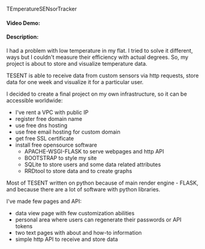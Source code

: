 TEmperatureSENsorTracker
#### Video Demo:  <URL HERE>
#### Description:
I had a problem with low temperature in my flat. I tried to solve it different, ways but I couldn't measure their efficiency with actual degrees. 
So, my project is about to store and visualize temperature data.

TESENT is able to receive data from custom sensors via http requests, store data for one week and visualize it for a particular user.

I decided to create a final project on my own infrastructure, so it can be accessible worldwide:
- I've rent a VPC with public IP
- register free domain name
- use free dns hosting
- use free email hosting for custom domain
- get free SSL certificate
- install free opensource software
  - APACHE-WSGI-FLASK to serve webpages and http API
  - BOOTSTRAP to style my site
  - SQLite to store users and some data related attributes
  - RRDtool to store data and to create graphs

Most of TESENT written on python because of main render engine - FLASK, and because there are a lot of software with python libraries.

I've made few pages and API:
- data view page with few customization abilities
- personal area where users can regenerate their passwords or API tokens
- two text pages with about and how-to information
- simple http API to receive and store data

